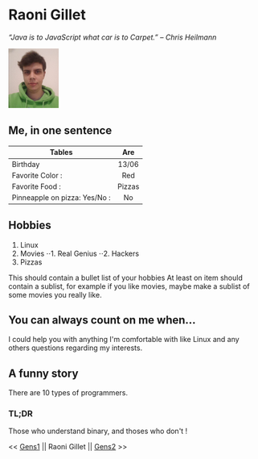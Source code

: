 # Raoni Gillet


_“Java is to JavaScript what car is to Carpet.” – Chris Heilmann_

![](raoni_small.png)

## Me, in one sentence

| Tables        | Are           |
| ------------- |:-------------:|
| Birthday        | 13/06 |
| Favorite Color :| Red      |
| Favorite Food : | Pizzas      |
| Pinneapple on pizza: Yes/No : | No      |

## Hobbies

1. Linux
2. Movies
⋅⋅1. Real Genius
⋅⋅2. Hackers
3. Pizzas

This should contain a bullet list of your hobbies
At least on item should contain a sublist, for example if you like movies, maybe make a sublist of some movies you really like.

## You can always count on me when...

I could help you with anything I'm comfortable with like Linux and any others questions regarding my interests.

## A funny story

There are 10 types of programmers.

### TL;DR

Those who understand binary, and thoses who don't !

<< [Gens1](https://www.google.com) || Raoni Gillet || [Gens2](https://www.google.com) >>
